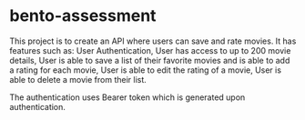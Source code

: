 # bento-assessment
This project is to create an API where users can save and rate movies. It has features such as:
User Authentication,
User has access to up to 200 movie details,
User is able to save a list of their favorite movies and is able to add a rating for each movie,
User is able to edit the rating of a movie,
User is able to delete a movie from their list.

The authentication uses Bearer token which is generated upon authentication.

